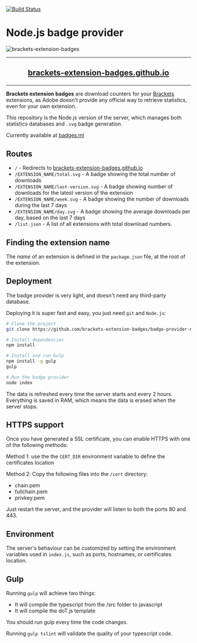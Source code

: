 [![Build Status](https://travis-ci.org/brackets-extension-badges/badge-provider-nodejs.svg?branch=master)](https://travis-ci.org/brackets-extension-badges/badge-provider-nodejs)

# Node.js badge provider

![brackets-extension-badges](https://cloud.githubusercontent.com/assets/17952318/24578041/b908d05e-16d8-11e7-9152-47b66656ee0e.gif)

---

## [<p align="center">brackets-extension-badges.github.io</p>](https://brackets-extension-badges.github.io)

---

**Brackets extension badges** are download counters for your [Brackets](https://github.com/adobe/brackets) extensions, as Adobe doesn't provide any official way to retrieve statistics, even for your own extension.

This repository is the Node.js version of the server, which manages both statistics databases and `.svg` badge generation.

Currently available at [badges.ml](https://badges.ml/list.json)

## Routes

- `/` - Redirects to [brackets-extension-badges.github.io](https://brackets-extension-badges.github.io)
- `/EXTENSION_NAME/total.svg` - A badge showing the total number of downloads
- `/EXTENSION_NAME/last-version.svg` - A badge showing number of downloads for the latest version of the extension
- `/EXTENSION_NAME/week.svg` - A badge showing the number of downloads during the last 7 days
- `/EXTENSION_NAME/day.svg` - A badge showing the average downloads per day, based on the last 7 days
- `/list.json` - A list of all extensions with total download numbers.

## Finding the extension name

The *name* of an extension is defined in the `package.json` file, at the root of the extension.

## Deployment

The badge provider is very light, and doesn't need any third-party database. 

Deploying it is super fast and easy, you just need `git` and `Node.js`:

```sh
# Clone the project
git clone https://github.com/brackets-extension-badges/badge-provider-nodejs && cd badge-provider-nodejs

# Install dependencies
npm install

# Install and run Gulp
npm install -g gulp
gulp

# Run the badge provider
node index
```

The data is refreshed every time the server starts and every 2 hours. Everything is saved in RAM, which means the data is erased when the server stops.

## HTTPS support

Once you have generated a SSL certificate, you can enable HTTPS with one of the following methods:

Method 1: use the the `CERT_DIR` environment variable to define the certificates location

Method 2: Copy the following files into the `/cert` directory:
- chain.pem
- fullchain.pem
- privkey.pem

Just restart the server, and the provider will listen to both the ports 80 and 443.

## Environment

The server's behaviour can be customized by setting the environment variables used in `index.js`, such as ports, hostnames, or certificates location.

## Gulp

Running `gulp` will achieve two things:
- It will compile the typescript from the /src folder to javascript
- It will compile the doT.js template

You should run gulp every time the code changes.

Running `gulp tslint` will validate the quality of your typescript code.

